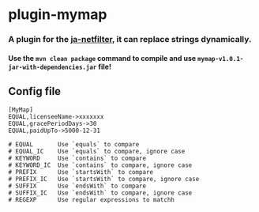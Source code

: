 # plugin-mymap

### A plugin for the [ja-netfilter](https://github.com/ja-netfilter/ja-netfilter), it can replace strings dynamically.

#### Use the `mvn clean package` command to compile and use `mymap-v1.0.1-jar-with-dependencies.jar` file!

## Config file

```
[MyMap]
EQUAL,licenseeName->xxxxxxx
EQUAL,gracePeriodDays->30
EQUAL,paidUpTo->5000-12-31

# EQUAL       Use `equals` to compare
# EQUAL_IC    Use `equals` to compare, ignore case
# KEYWORD     Use `contains` to compare
# KEYWORD_IC  Use `contains` to compare, ignore case
# PREFIX      Use `startsWith` to compare
# PREFIX_IC   Use `startsWith` to compare, ignore case
# SUFFIX      Use `endsWith` to compare
# SUFFIX_IC   Use `endsWith` to compare, ignore case
# REGEXP      Use regular expressions to matchh
```